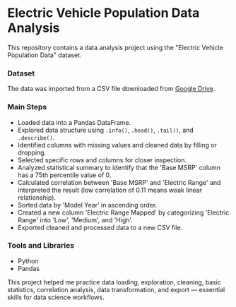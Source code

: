 # Electric Vehicle Population Data Analysis

This repository contains a data analysis project using the "Electric Vehicle Population Data" dataset.

### Dataset  
The data was imported from a CSV file downloaded from [Google Drive](https://drive.google.com/file/d/172oRlGRIHck8CcuOHmLszw63VsfvigFg/view?usp=drive_link).

### Main Steps  
- Loaded data into a Pandas DataFrame.  
- Explored data structure using `.info()`, `.head()`, `.tail()`, and `.describe()`.  
- Identified columns with missing values and cleaned data by filling or dropping.  
- Selected specific rows and columns for closer inspection.  
- Analyzed statistical summary to identify that the 'Base MSRP' column has a 75th percentile value of 0.  
- Calculated correlation between 'Base MSRP' and 'Electric Range' and interpreted the result (low correlation of 0.11 means weak linear relationship).  
- Sorted data by 'Model Year' in ascending order.  
- Created a new column 'Electric Range Mapped' by categorizing 'Electric Range' into 'Low', 'Medium', and 'High'.  
- Exported cleaned and processed data to a new CSV file.

### Tools and Libraries  
- Python  
- Pandas  

This project helped me practice data loading, exploration, cleaning, basic statistics, correlation analysis, data transformation, and export — essential skills for data science workflows.
